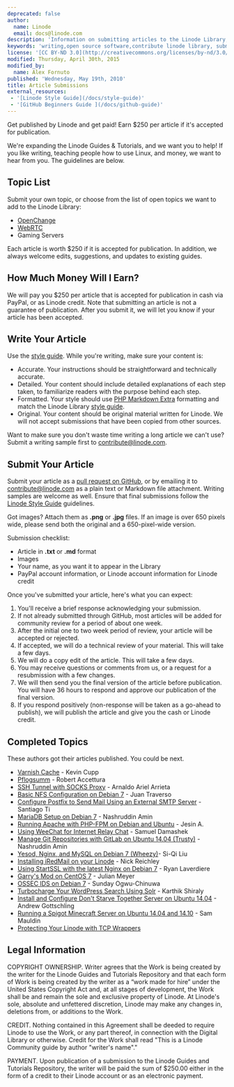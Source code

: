 ```yaml
---
deprecated: false
author:
  name: Linode
  email: docs@linode.com
description: 'Information on submitting articles to the Linode Library, including benefits and procedures.'
keywords: 'writing,open source software,contribute linode library, submissions'
license: '[CC BY-ND 3.0](http://creativecommons.org/licenses/by-nd/3.0/us/)'
modified: Thursday, April 30th, 2015
modified_by:
  name: Alex Fornuto
published: 'Wednesday, May 19th, 2010'
title: Article Submissions
external_resources:
 - '[Linode Style Guide](/docs/style-guide)'
 - '[GitHub Beginners Guide ](/docs/github-guide)'
---
```


Get published by Linode and get paid! Earn $250 per article if it's accepted for publication.

We're expanding the Linode Guides & Tutorials, and we want you to help! If you like writing, teaching people how to use Linux, and money, we want to hear from you. The guidelines are below.

## Topic List

Submit your own topic, or choose from the list of open topics we want to add to the Linode Library:

-   [OpenChange](http://www.openchange.org/)
-   [WebRTC](http://www.webrtc.org/)
-   Gaming Servers

Each article is worth $250 if it is accepted for publication. In addition, we always welcome edits, suggestions, and updates to existing guides.


## How Much Money Will I Earn?

We will pay you $250 per article that is accepted for publication in cash via PayPal, or as Linode credit. Note that submitting an article is not a guarantee of publication. After you submit it, we will let you know if your article has been accepted.

## Write Your Article

Use the [style guide](/docs/style-guide). While you're writing, make sure your content is:

-   Accurate. Your instructions should be straightforward and technically accurate.
-   Detailed. Your content should include detailed explanations of each step taken, to familiarize readers with the purpose behind each step.
-   Formatted. Your style should use [PHP Markdown Extra](https://michelf.ca/projects/php-markdown/extra/) formatting and match the Linode Library [style guide](/docs/style-guide).
-   Original. Your content should be original material written for Linode. We will not accept submissions that have been copied from other sources.

Want to make sure you don't waste time writing a long article we can't use? Submit a writing sample first to <contribute@linode.com>.

## Submit Your Article

Submit your article as a [pull request on GitHub](/docs/github-guide), or by emailing it to <contribute@linode.com> as a plain text or Markdown file attachment. Writing samples are welcome as well. Ensure that final submissions follow the [Linode Style Guide](/docs/style-guide) guidelines.

Got images? Attach them as **.png** or **.jpg** files. If an image is over 650 pixels wide, please send both the original and a 650-pixel-wide version.

Submission checklist:

-   Article in **.txt** or **.md** format
-   Images
-   Your name, as you want it to appear in the Library
-   PayPal account information, or Linode account information for Linode credit

Once you've submitted your article, here's what you can expect:

1.  You'll receive a brief response acknowledging your submission.
2.	If not already submitted through GitHub, most articles will be added for community review for a period of about one week.
3.	After the initial one to two week period of review, your article will be accepted or rejected.
4.  If accepted, we will do a technical review of your material. This will take a few days.
5.  We will do a copy edit of the article. This will take a few days.
6.  You may receive questions or comments from us, or a request for a resubmission with a few changes.
7.  We will then send you the final version of the article before publication. You will have 36 hours to respond and approve our publication of the final version.
8.  If you respond positively (non-response will be taken as a go-ahead to publish), we will publish the article and give you the cash or Linode credit.

## Completed Topics

These authors got their articles published. You could be next.

-   [Varnish Cache](/docs/websites/varnish/getting-started-with-varnish-cache) - Kevin Cupp
-   [Pflogsumm](/docs/email/postfix/pflogsumm-for-postfix-monitoring-on-centos-6) - Robert Accettura
-   [SSH Tunnel with SOCKS Proxy](/docs/networking/ssh/setting-up-an-ssh-tunnel-with-your-linode-for-safe-browsing) - Arnaldo Ariel Arrieta
-   [Basic NFS Configuration on Debian 7](/docs/networking/basic-nfs-configuration-on-debian-7) - Juan Traverso
-   [Configure Postfix to Send Mail Using an External SMTP Server](/docs/email/postfix/postfix-smtp-debian7) - Santiago Ti
-   [MariaDB Setup on Debian 7](/docs/databases/mariadb/mariadb-setup-debian7) - Nashruddin Amin
-   [Running Apache with PHP-FPM on Debian and Ubuntu](/docs/websites/apache/running-fastcgi-php-fpm-on-debian-7-with-apache) - Jesin A.
-   [Using WeeChat for Internet Relay Chat](/docs/applications/messaging/using-weechat-for-irc) - Samuel Damashek
-   [Manage Git Repositories with GitLab on Ubuntu 14.04 (Trusty)](/docs/applications/development/gitlab-on-ubuntu-14-04) - Nashruddin Amin
-   [Yesod, Nginx, and MySQL on Debian 7 (Wheezy)](/docs/websites/frameworks/yesod-nginx-mysql-on-debian-7-wheezy)- Si-Qi Liu
-   [Installing iRedMail on your Linode](/docs/email/iredmail/installing-iredmail) - Nick Reichley
-   [Using StartSSL with the latest Nginx on Debian 7](/docs/websites/nginx/startssl-wth-latest-nginx-debian-7) - Ryan Laverdiere
-   [Garry's Mod on CentOS 7](/docs/applications/game-servers/garrys-mod-server-on-centos-7) - Julian Meyer
-   [OSSEC IDS on Debian 7](/docs/security/ossec-ids-debian-7) - Sunday Ogwu-Chinuwa
-	[Turbocharge Your WordPress Search Using Solr](/docs/websites/cms/turbocharge-wordpress-search-with-solr) - Karthik Shiraly
-	[Install and Configure Don't Starve Together Server on Ubuntu 14.04](/docs/applications/game-servers/dont-starve-together-on-ubuntu) - Andrew Gottschling
-	[Running a Spigot Minecraft Server on Ubuntu 14.04 and 14.10](/docs/applications/game-servers/minecraft-with-spigot-ubuntu) - Sam Mauldin
-	[Protecting Your Linode with TCP Wrappers](/docs/security/firewalls/protecting-your-linode-using-tcp-wrappers)


## Legal Information

COPYRIGHT OWNERSHIP. Writer agrees that the Work is being created by the writer for the Linode Guides and Tutorials Repository and that each form of Work is being created by the writer as a “work made for hire” under the United States Copyright Act and, at all stages of development, the Work shall be and remain the sole and exclusive property of Linode. At Linode's sole, absolute and unfettered discretion, Linode may make any changes in, deletions from, or additions to the Work.

CREDIT. Nothing contained in this Agreement shall be deeded to require Linode to use the Work, or any part thereof, in connection with the Digital Library or otherwise. Credit for the Work shall read "This is a Linode Community guide by author "writer's name"."

PAYMENT. Upon publication of a submission to the Linode Guides and Tutorials Repository, the writer will be paid the sum of \$250.00 either in the form of a credit to their Linode account or as an electronic payment.
